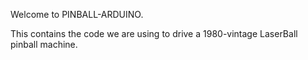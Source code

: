 Welcome to PINBALL-ARDUINO.

This contains the code we are using to drive a 1980-vintage LaserBall
pinball machine.

